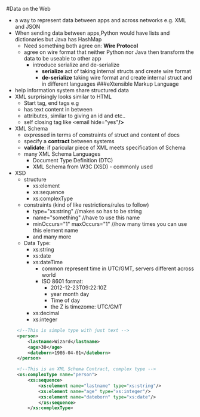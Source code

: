 #Data on the Web
- a way to represent data between apps and across networks e.g. XML and JSON
- When sending data between apps,Python would have lists and dictionaries but Java has HashMap
	- Need something both agree on: **Wire Protocol**
	- agree on wire format that neither Python nor Java then transform the data to be useable to other app
		- introduce serialize and de-serialize
			- **serialize** act of taking internal structs and create wire format
			- **de-serialize** taking wire format and create internal struct and in different languages
###eXtensible Markup Language
- help information system share structured data
- XML surprisingly looks similar to HTML
	- Start tag, end tags e.g **<person> </person>** 
	- has text content in between
	- attributes, similar to giving an id and etc..
	- self closing tag like <email hide="yes"**/>**
- XML Schema
	- expressed in terms of constraints of struct and content of docs
	- specify a **contract** between systems
	- **validate**: if paricular piece of XML meets specification of Schema
	- many XML Schema Languages
		- Document Type Definition (DTC)
		- XML Schema from W3C (XSD) - commonly used
- XSD 
	- structure
		- xs:element
		- xs:sequence
		- xs:complexType
	- constraints (kind of like restrictions/rules to follow)
		- type="xs:string" //makes so has to be string
		- name="something" //have to use this name
		- minOccurs="1" maxOccurs="1" //how many times you can use this element name
		- and many more
	- Data Type:
		- xs:string
		- xs:date
		- xs:dateTime
			- common represent time in UTC/GMT, servers different across world
			- ISO 8601 format:
				- 2012-12-23T09:22:10Z
				- year month day
				- Time of day
				- the Z is timezome: UTC/GMT
		- xs:decimal
		- xs:integer

```XML
	<!--This is simple type with just text -->
	<person>
		<lastname>Wizard</lastname>
		<age>30</age>
		<dateborn>1986-04-01</dateborn>
	</person>

	<!--This is an XML Schema Contract, complex type -->
	<xs:complexType name="person">
		<xs:sequence>
			<xs:element name="lastname" type="xs:string"/>
			<xs:element name="age" type="xs:integer"/>
			<xs:element name="dateborn" type="xs:date"/>
			</xs:sequence>
		</xs:complexType>
```